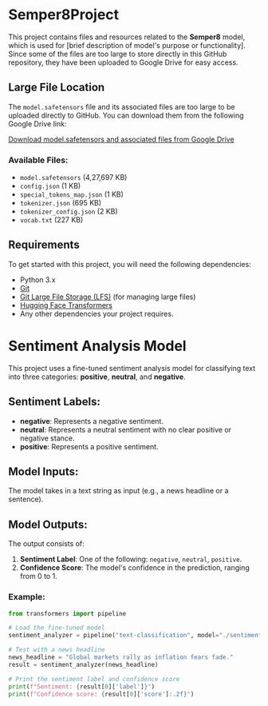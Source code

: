# Semper8Project

This project contains files and resources related to the **Semper8** model, which is used for [brief description of model's purpose or functionality]. Since some of the files are too large to store directly in this GitHub repository, they have been uploaded to Google Drive for easy access.

## Large File Location

The `model.safetensors` file and its associated files are too large to be uploaded directly to GitHub. You can download them from the following Google Drive link:

[Download model.safetensors and associated files from Google Drive](https://drive.google.com/drive/folders/11BHnyKy0l9Yt0ml0ZNL6L1HZaGsf4PwR?usp=drive_link)

### Available Files:
- `model.safetensors` (4,27,697 KB)
- `config.json` (1 KB)
- `special_tokens_map.json` (1 KB)
- `tokenizer.json` (695 KB)
- `tokenizer_config.json` (2 KB)
- `vocab.txt` (227 KB)

## Requirements

To get started with this project, you will need the following dependencies:

- Python 3.x
- [Git](https://git-scm.com/)
- [Git Large File Storage (LFS)](https://git-lfs.github.com/) (for managing large files)
- [Hugging Face Transformers](https://huggingface.co/transformers/)
- Any other dependencies your project requires.

# Sentiment Analysis Model

This project uses a fine-tuned sentiment analysis model for classifying text into three categories: **positive**, **neutral**, and **negative**.

## Sentiment Labels:
- **negative**: Represents a negative sentiment.
- **neutral**: Represents a neutral sentiment with no clear positive or negative stance.
- **positive**: Represents a positive sentiment.

## Model Inputs:
The model takes in a text string as input (e.g., a news headline or a sentence).

## Model Outputs:
The output consists of:
1. **Sentiment Label**: One of the following: `negative`, `neutral`, `positive`.
2. **Confidence Score**: The model's confidence in the prediction, ranging from 0 to 1.

### Example:
```python
from transformers import pipeline

# Load the fine-tuned model
sentiment_analyzer = pipeline("text-classification", model="./sentiment_model", tokenizer="./sentiment_model")

# Test with a news headline
news_headline = "Global markets rally as inflation fears fade."
result = sentiment_analyzer(news_headline)

# Print the sentiment label and confidence score
print(f"Sentiment: {result[0]['label']}")
print(f"Confidence score: {result[0]['score']:.2f}")

